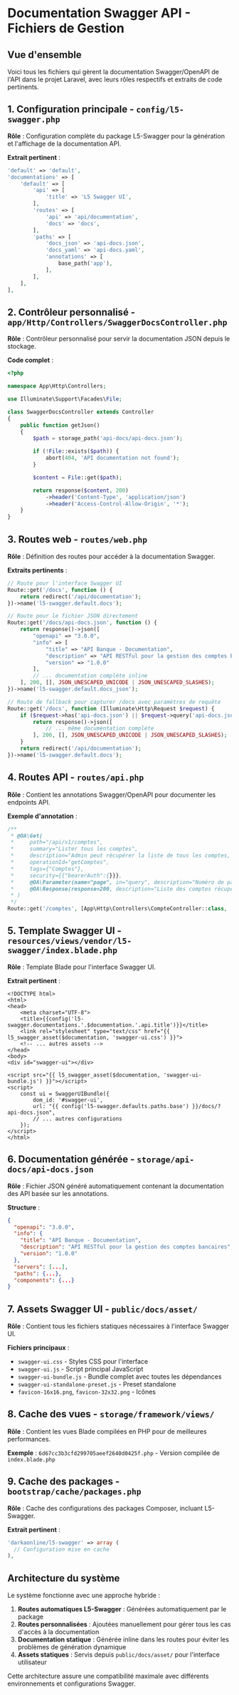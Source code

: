 # Documentation Swagger API - Fichiers de Gestion

## Vue d'ensemble
Voici tous les fichiers qui gèrent la documentation Swagger/OpenAPI de l'API dans le projet Laravel, avec leurs rôles respectifs et extraits de code pertinents.

## 1. Configuration principale - `config/l5-swagger.php`

**Rôle** : Configuration complète du package L5-Swagger pour la génération et l'affichage de la documentation API.

**Extrait pertinent** :
```php
'default' => 'default',
'documentations' => [
    'default' => [
        'api' => [
            'title' => 'L5 Swagger UI',
        ],
        'routes' => [
            'api' => 'api/documentation',
            'docs' => 'docs',
        ],
        'paths' => [
            'docs_json' => 'api-docs.json',
            'docs_yaml' => 'api-docs.yaml',
            'annotations' => [
                base_path('app'),
            ],
        ],
    ],
],
```

## 2. Contrôleur personnalisé - `app/Http/Controllers/SwaggerDocsController.php`

**Rôle** : Contrôleur personnalisé pour servir la documentation JSON depuis le stockage.

**Code complet** :
```php
<?php

namespace App\Http\Controllers;

use Illuminate\Support\Facades\File;

class SwaggerDocsController extends Controller
{
    public function getJson()
    {
        $path = storage_path('api-docs/api-docs.json');

        if (!File::exists($path)) {
            abort(404, 'API documentation not found');
        }

        $content = File::get($path);

        return response($content, 200)
            ->header('Content-Type', 'application/json')
            ->header('Access-Control-Allow-Origin', '*');
    }
}
```

## 3. Routes web - `routes/web.php`

**Rôle** : Définition des routes pour accéder à la documentation Swagger.

**Extraits pertinents** :
```php
// Route pour l'interface Swagger UI
Route::get('/docs', function () {
    return redirect('/api/documentation');
})->name('l5-swagger.default.docs');

// Route pour le fichier JSON directement
Route::get('/docs/api-docs.json', function () {
    return response()->json([
        "openapi" => "3.0.0",
        "info" => [
            "title" => "API Banque - Documentation",
            "description" => "API RESTful pour la gestion des comptes bancaires",
            "version" => "1.0.0"
        ],
        // ... documentation complète inline
    ], 200, [], JSON_UNESCAPED_UNICODE | JSON_UNESCAPED_SLASHES);
})->name('l5-swagger.default.docs_json');

// Route de fallback pour capturer /docs avec paramètres de requête
Route::get('/docs', function (Illuminate\Http\Request $request) {
    if ($request->has('api-docs.json') || $request->query('api-docs.json') !== null) {
        return response()->json([
            // ... même documentation complète
        ], 200, [], JSON_UNESCAPED_UNICODE | JSON_UNESCAPED_SLASHES);
    }
    return redirect('/api/documentation');
})->name('l5-swagger.default.docs');
```

## 4. Routes API - `routes/api.php`

**Rôle** : Contient les annotations Swagger/OpenAPI pour documenter les endpoints API.

**Exemple d'annotation** :
```php
/**
 * @OA\Get(
 *     path="/api/v1/comptes",
 *     summary="Lister tous les comptes",
 *     description="Admin peut récupérer la liste de tous les comptes, Client peut récupérer la liste de ses comptes",
 *     operationId="getComptes",
 *     tags={"Comptes"},
 *     security={{"bearerAuth":{}}},
 *     @OA\Parameter(name="page", in="query", description="Numéro de page", required=false),
 *     @OA\Response(response=200, description="Liste des comptes récupérée avec succès")
 * )
 */
Route::get('/comptes', [App\Http\Controllers\CompteController::class, 'index']);
```

## 5. Template Swagger UI - `resources/views/vendor/l5-swagger/index.blade.php`

**Rôle** : Template Blade pour l'interface Swagger UI.

**Extrait pertinent** :
```blade
<!DOCTYPE html>
<html>
<head>
    <meta charset="UTF-8">
    <title>{{config('l5-swagger.documentations.'.$documentation.'.api.title')}}</title>
    <link rel="stylesheet" type="text/css" href="{{ l5_swagger_asset($documentation, 'swagger-ui.css') }}">
    <!-- ... autres assets -->
</head>
<body>
<div id="swagger-ui"></div>

<script src="{{ l5_swagger_asset($documentation, 'swagger-ui-bundle.js') }}"></script>
<script>
    const ui = SwaggerUIBundle({
        dom_id: '#swagger-ui',
        url: "{{ config('l5-swagger.defaults.paths.base') }}/docs/?api-docs.json",
        // ... autres configurations
    });
</script>
</html>
```

## 6. Documentation générée - `storage/api-docs/api-docs.json`

**Rôle** : Fichier JSON généré automatiquement contenant la documentation des API basée sur les annotations.

**Structure** :
```json
{
  "openapi": "3.0.0",
  "info": {
    "title": "API Banque - Documentation",
    "description": "API RESTful pour la gestion des comptes bancaires",
    "version": "1.0.0"
  },
  "servers": [...],
  "paths": {...},
  "components": {...}
}
```

## 7. Assets Swagger UI - `public/docs/asset/`

**Rôle** : Contient tous les fichiers statiques nécessaires à l'interface Swagger UI.

**Fichiers principaux** :
- `swagger-ui.css` - Styles CSS pour l'interface
- `swagger-ui.js` - Script principal JavaScript
- `swagger-ui-bundle.js` - Bundle complet avec toutes les dépendances
- `swagger-ui-standalone-preset.js` - Preset standalone
- `favicon-16x16.png`, `favicon-32x32.png` - Icônes

## 8. Cache des vues - `storage/framework/views/`

**Rôle** : Contient les vues Blade compilées en PHP pour de meilleures performances.

**Exemple** : `6d67cc3b3cfd299705aeef2640d0425f.php` - Version compilée de `index.blade.php`

## 9. Cache des packages - `bootstrap/cache/packages.php`

**Rôle** : Cache des configurations des packages Composer, incluant L5-Swagger.

**Extrait pertinent** :
```php
'darkaonline/l5-swagger' => array (
  // Configuration mise en cache
),
```

## Architecture du système

Le système fonctionne avec une approche hybride :

1. **Routes automatiques L5-Swagger** : Générées automatiquement par le package
2. **Routes personnalisées** : Ajoutées manuellement pour gérer tous les cas d'accès à la documentation
3. **Documentation statique** : Générée inline dans les routes pour éviter les problèmes de génération dynamique
4. **Assets statiques** : Servis depuis `public/docs/asset/` pour l'interface utilisateur

Cette architecture assure une compatibilité maximale avec différents environnements et configurations Swagger.